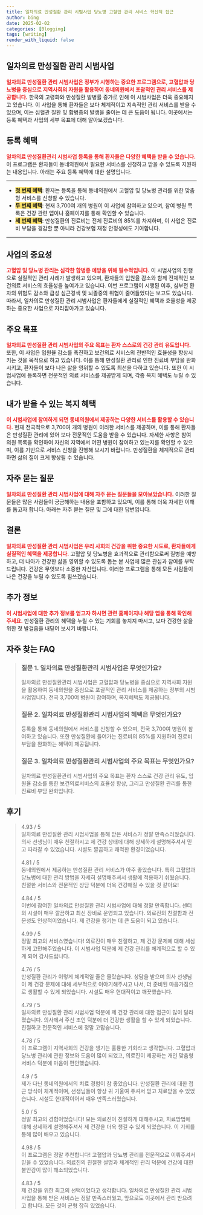 ```yaml
---
title: 일차의료 만성질환 관리 시범사업 당뇨병 고혈압 관리 서비스 혁신적 접근
author: bing
date: 2025-02-02
categories: [Blogging]
tags: [writing]
render_with_liquid: false
---
```



<h2 id='일차의료_만성질환_관리_시범사업'>일차의료 만성질환 관리 시범사업</h2>

<p><b><span style="color: #ee2323;">일차의료 만성질환 관리 시범사업은 정부가 시행하는 중요한 프로그램으로, 고혈압과 당뇨병을 중심으로 지역사회의 자원을 활용하여 동네의원에서 포괄적인 관리 서비스를 제공합니다.</span></b> 한국의 고령화와 만성질환 발병률 증가로 인해 이 시범사업은 더욱 중요해지고 있습니다. 이 사업을 통해 환자들은 보다 체계적이고 지속적인 관리 서비스를 받을 수 있으며, 이는 심혈관 질환 및 합병증의 발생을 줄이는 데 큰 도움이 됩니다. 이곳에서는 등록 혜택과 사업의 세부 목표에 대해 알아보겠습니다.</p>

<h2 id='등록_혜택'>등록 혜택</h2>

<p><b><span style="color: #ee2323;">일차의료 만성질환관리 시범사업 등록을 통해 환자들은 다양한 혜택을 받을 수 있습니다.</span></b> 이 프로그램은 환자들이 동네의원에서 필요한 서비스를 신청하고 받을 수 있도록 지원하는 내용입니다. 아래는 주요 등록 혜택에 대한 설명입니다.</p>

<hr />

<ul>
    <li><b><span style="background-color: #ffe066;">첫 번째 혜택</span></b>: 환자는 등록을 통해 동네의원에서 고혈압 및 당뇨병 관리를 위한 맞춤형 서비스를 신청할 수 있습니다.</li>
    <li><b><span style="background-color: #ffe066;">두 번째 혜택</span></b>: 현재 3,700여 개의 병원이 이 사업에 참여하고 있으며, 참여 병원 목록은 건강 관련 앱이나 홈페이지를 통해 확인할 수 있습니다.</li>
    <li><b><span style="background-color: #ffe066;">세 번째 혜택</span></b>: 만성질환의 진료비는 전체 진료비의 85%를 차지하며, 이 사업은 진료비 부담을 경감할 뿐 아니라 건강보험 재정 안정성에도 기여합니다.</li>
</ul>

<hr />

<h2 id='사업의_중요성'>사업의 중요성</h2>

<p><b><span style="color: #ee2323;">고혈압 및 당뇨병 관리는 심각한 합병증 예방을 위해 필수적입니다.</span></b> 이 시범사업의 진행으로 실질적인 관리 사례가 발생하고 있으며, 환자들의 입원율 감소와 함께 전체적인 보건의료 서비스의 효율성을 높여가고 있습니다. 이번 프로그램이 시행된 이후, 심부전 환자의 위험도 감소와 급성 심근경색 및 뇌졸중의 위협이 줄어들었다는 보고도 있습니다. 따라서, 일차의료 만성질환 관리 시범사업은 환자들에게 실질적인 혜택과 효율성을 제공하는 중요한 사업으로 자리잡아가고 있습니다.</p>

<h2 id='주요_목표'>주요 목표</h2>

<p><b><span style="color: #ee2323;">일차의료 만성질환 관리 시범사업의 주요 목표는 환자 스스로의 건강 관리 유도입니다.</span></b> 또한, 이 사업은 입원율 감소를 촉진하고 보건의료 서비스의 전반적인 효율성을 향상시키는 것을 목적으로 하고 있습니다. 이를 통해 만성질환 관리로 인한 진료비 부담을 완화시키고, 환자들이 보다 나은 삶을 영위할 수 있도록 최선을 다하고 있습니다. 또한 이 시범사업에 등록하면 전문적인 의료 서비스를 제공받게 되며, 각종 복지 혜택도 누릴 수 있습니다.</p>

<h2 id='복지_혜택'>내가 받을 수 있는 복지 혜택</h2>

<p><b><span style="color: #ee2323;">이 시범사업에 참여하게 되면 동네의원에서 제공하는 다양한 서비스를 활용할 수 있습니다.</span></b> 현재 전국적으로 3,700여 개의 병원이 이러한 서비스를 제공하며, 이를 통해 환자들은 만성질환 관리에 있어 보다 전문적인 도움을 받을 수 있습니다. 자세한 사항은 참여 의원 목록을 확인하여 자신의 지역에서 어떤 병원이 참여하고 있는지를 확인할 수 있으며, 이를 기반으로 서비스 신청을 진행해 보시기 바랍니다. 만성질환을 체계적으로 관리하면 삶의 질이 크게 향상될 수 있습니다.</p>

<h2 id='자주_묻는_질문'>자주 묻는 질문</h2>

<p><b><span style="color: #ee2323;">일차의료 만성질환 관리 시범사업에 대해 자주 묻는 질문들을 모아보았습니다.</span></b> 이러한 질문들은 많은 사람들이 궁금해하는 내용을 포함하고 있으며, 이를 통해 더욱 자세한 이해를 돕고자 합니다. 아래는 자주 묻는 질문 및 그에 대한 답변입니다.</p>

<h2 id='결론'>결론</h2>

<p><b><span style="color: #ee2323;">일차의료 만성질환 관리 시범사업은 우리 사회의 건강을 위한 중요한 시도로, 환자들에게 실질적인 혜택을 제공합니다.</span></b> 고혈압 및 당뇨병을 효과적으로 관리함으로써 질병을 예방하고, 더 나아가 건강한 삶을 영위할 수 있도록 돕는 본 사업에 많은 관심과 참여를 부탁드립니다. 건강은 무엇보다 소중한 자산입니다. 이러한 프로그램을 통해 모든 사람들이 나은 건강을 누릴 수 있도록 힘쓰겠습니다.</p>

<h2 id='추가정보'>추가 정보</h2>

<p><b><span style="color: #ee2323;">이 시범사업에 대한 추가 정보를 얻고자 하시면 관련 홈페이지나 해당 앱을 통해 확인해 주세요.</span></b> 만성질환 관리의 혜택을 누릴 수 있는 기회를 놓치지 마시고, 보다 건강한 삶을 위한 첫 발걸음을 내딛어 보시기 바랍니다.</p>


<h2 id='자주_찾는_FAQ'>자주 찾는 FAQ</h2>
<div itemscope="" itemtype="https://schema.org/FAQPage">
<blockquote>
<div itemscope="" itemprop="mainEntity" itemtype="https://schema.org/Question">
<h3 itemprop="name">질문 1. 일차의료 만성질환관리 시범사업은 무엇인가요?</h3>
<div itemscope="" itemprop="acceptedAnswer" itemtype="https://schema.org/Answer">
<span itemprop="text">
<p>일차의료 만성질환관리 시범사업은 고혈압과 당뇨병을 중심으로 지역사회 자원을 활용하여 동네의원을 중심으로 포괄적인 관리 서비스를 제공하는 정부의 시범사업입니다. 전국 3,700여 병원이 참여하며, 복지혜택도 제공됩니다.</p>
</span>
</div>
</div>
<div itemscope="" itemprop="mainEntity" itemtype="https://schema.org/Question">
<h3 itemprop="name">질문 2. 일차의료 만성질환관리 시범사업의 혜택은 무엇인가요?</h3>
<div itemscope="" itemprop="acceptedAnswer" itemtype="https://schema.org/Answer">
<span itemprop="text">
<p>등록을 통해 동네의원에서 서비스를 신청할 수 있으며, 전국 3,700여 병원이 참여하고 있습니다. 또한 만성질환에 들어가는 진료비의 85%를 지원하여 진료비 부담을 완화하는 혜택이 제공됩니다.</p>
</span>
</div>
</div>
<div itemscope="" itemprop="mainEntity" itemtype="https://schema.org/Question">
<h3 itemprop="name">질문 3. 일차의료 만성질환관리 시범사업의 주요 목표는 무엇인가요?</h3>
<div itemscope="" itemprop="acceptedAnswer" itemtype="https://schema.org/Answer">
<span itemprop="text">
<p>일차의료 만성질환관리 시범사업의 주요 목표는 환자 스스로 건강 관리 유도, 입원율 감소를 통한 보건의료서비스의 효율성 향상, 그리고 만성질환 관리를 통한 진료비 부담 완화입니다.</p>
</span>
</div>
</div>
</blockquote>
</div>
<h2 id='후기'>후기</h2>
<div itemscope itemtype="https://schema.org/Product">
  <blockquote>
  <div itemprop="review" itemscope itemtype="https://schema.org/Review">
      <div itemprop="reviewRating" itemscope itemtype="https://schema.org/Rating"> <span itemprop="ratingValue">4.93</span> / <span itemprop="bestRating">5</span> </div>
      <span itemprop="reviewBody">일차의료 만성질환 관리 시범사업을 통해 받은 서비스가 정말 만족스러웠습니다. 의사 선생님이 매우 친절하시고 제 건강 상태에 대해 상세하게 설명해주셔서 믿고 따라갈 수 있었습니다. 시설도 깔끔하고 쾌적한 환경이었습니다.</span>
  </div>
  <br>
  <div itemprop="review" itemscope itemtype="https://schema.org/Review">
      <div itemprop="reviewRating" itemscope itemtype="https://schema.org/Rating"> <span itemprop="ratingValue">4.81</span> / <span itemprop="bestRating">5</span> </div>
      <span itemprop="reviewBody">동네의원에서 제공하는 만성질환 관리 서비스가 아주 좋았습니다. 특히 고혈압과 당뇨병에 대한 관리 방법을 자세히 설명해주셔서 생활에 적용하기 쉬웠습니다. 친절한 서비스와 전문적인 상담 덕분에 더욱 건강해질 수 있을 것 같아요!</span>
  </div>
  <br>
  <div itemprop="review" itemscope itemtype="https://schema.org/Review">
      <div itemprop="reviewRating" itemscope itemtype="https://schema.org/Rating"> <span itemprop="ratingValue">4.84</span> / <span itemprop="bestRating">5</span> </div>
      <span itemprop="reviewBody">이번에 참여한 일차의료 만성질환 관리 시범사업에 대해 정말 만족합니다. 센터의 시설이 매우 깔끔하고 최신 장비로 운영되고 있습니다. 의료진의 친절함과 전문성도 인상적이었습니다. 제 건강을 챙기는 데 큰 도움이 되고 있습니다.</span>
  </div>
  <br>
  <div itemprop="review" itemscope itemtype="https://schema.org/Review">
      <div itemprop="reviewRating" itemscope itemtype="https://schema.org/Rating"> <span itemprop="ratingValue">4.99</span> / <span itemprop="bestRating">5</span> </div>
      <span itemprop="reviewBody">정말 최고의 서비스였습니다! 의료진이 매우 친절하고, 제 건강 문제에 대해 세심하게 고민해주었습니다. 이 시범사업 덕분에 제 건강 관리를 체계적으로 할 수 있게 되어 감사드립니다.</span>
  </div>
  <br>
  <div itemprop="review" itemscope itemtype="https://schema.org/Review">
      <div itemprop="reviewRating" itemscope itemtype="https://schema.org/Rating"> <span itemprop="ratingValue">4.76</span> / <span itemprop="bestRating">5</span> </div>
      <span itemprop="reviewBody">만성질환 관리가 이렇게 체계적일 줄은 몰랐습니다. 상담을 받으며 의사 선생님이 제 건강 문제에 대해 세부적으로 이야기해주시고 나서, 더 준비된 마음가짐으로 생활할 수 있게 되었습니다. 시설도 매우 현대적이고 깨끗했습니다.</span>
  </div>
  <br>
  <div itemprop="review" itemscope itemtype="https://schema.org/Review">
      <div itemprop="reviewRating" itemscope itemtype="https://schema.org/Rating"> <span itemprop="ratingValue">4.79</span> / <span itemprop="bestRating">5</span> </div>
      <span itemprop="reviewBody">일차의료 만성질환 관리 시범사업 덕분에 제 건강 관리에 대한 접근이 많이 달라졌습니다. 의사께서 주신 조언 덕분에 더 건강한 생활을 할 수 있게 되었습니다. 친절하고 전문적인 서비스에 정말 고맙습니다.</span>
  </div>
  <br>
  <div itemprop="review" itemscope itemtype="https://schema.org/Review">
      <div itemprop="reviewRating" itemscope itemtype="https://schema.org/Rating"> <span itemprop="ratingValue">4.78</span> / <span itemprop="bestRating">5</span> </div>
      <span itemprop="reviewBody">이 프로그램이 지역사회의 건강을 챙기는 훌륭한 기회라고 생각합니다. 고혈압과 당뇨병 관리에 관한 정보와 도움이 많이 되었고, 의료진이 제공하는 개인 맞춤형 서비스 덕분에 마음이 편안했습니다.</span>
  </div>
  <br>
  <div itemprop="review" itemscope itemtype="https://schema.org/Review">
      <div itemprop="reviewRating" itemscope itemtype="https://schema.org/Rating"> <span itemprop="ratingValue">4.9</span> / <span itemprop="bestRating">5</span> </div>
      <span itemprop="reviewBody">제가 다닌 동네의원에서의 치료 경험이 참 좋았습니다. 만성질환 관리에 대한 접근 방식이 체계적이며, 선생님들이 항상 귀 기울여 주셔서 믿고 치료받을 수 있었습니다. 시설도 현대적이어서 매우 만족스러웠습니다.</span>
  </div>
  <br>
  <div itemprop="review" itemscope itemtype="https://schema.org/Review">
      <div itemprop="reviewRating" itemscope itemtype="https://schema.org/Rating"> <span itemprop="ratingValue">5.0</span> / <span itemprop="bestRating">5</span> </div>
      <span itemprop="reviewBody">정말 최고의 경험이었습니다! 모든 의료진이 친절하게 대해주시고, 치료방법에 대해 상세하게 설명해주셔서 제 건강을 더욱 챙길 수 있게 되었습니다. 이 기회를 통해 많이 배우고 있습니다.</span>
  </div>
  <br>
  <div itemprop="review" itemscope itemtype="https://schema.org/Review">
      <div itemprop="reviewRating" itemscope itemtype="https://schema.org/Rating"> <span itemprop="ratingValue">4.98</span> / <span itemprop="bestRating">5</span> </div>
      <span itemprop="reviewBody">이 프로그램은 정말 추천합니다! 고혈압과 당뇨병 관리를 전문적으로 이뤄주셔서 믿을 수 있었습니다. 의료진의 친절한 설명과 체계적인 관리 덕분에 건강에 대한 불안감이 많이 해소되었습니다.</span>
  </div>
  <br>
  <div itemprop="review" itemscope itemtype="https://schema.org/Review">
      <div itemprop="reviewRating" itemscope itemtype="https://schema.org/Rating"> <span itemprop="ratingValue">4.83</span> / <span itemprop="bestRating">5</span> </div>
      <span itemprop="reviewBody">제 건강을 위한 최고의 선택이었다고 생각합니다. 일차의료 만성질환 관리 시범사업을 통해 받은 서비스는 정말 만족스러웠고, 앞으로도 이곳에서 관리 받으려고 합니다. 모든 것이 균형 잡혀 있었습니다.</span>
  </div>
  </blockquote>
</div>
